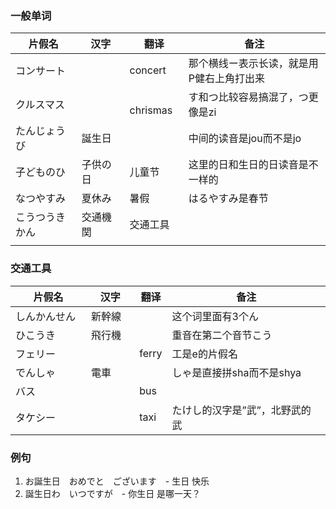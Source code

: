 ### 一般单词

| 片假名 | 汉字 | 翻译 | 备注 |
|--|--|--|--|
| コンサート　| | concert | 那个横线ー表示长读，就是用P健右上角打出来 |
| クルスマス　| |　chrismas | す和つ比较容易搞混了，つ更像是zi |
| たんじょうび　| 誕生日　| | 中间的读音是jou而不是jo | 
| 子どものひ　| 子供の日　| 儿童节 | 这里的日和生日的日读音是不一样的 |
| なつやすみ | 夏休み　| 暑假 | はるやすみ是春节　|
| こうつうきかん　| 交通機関　| 交通工具 | |
| | | | |




### 交通工具
| 片假名 | 汉字 | 翻译 | 备注 |
|--|--|--|--|
| しんかんせん　| 新幹線　| | 这个词里面有3个ん |
| ひこうき　| 飛行機　| | 重音在第二个音节こう　|
| フェリー　| | ferry | 工是e的片假名 |
| でんしゃ　| 電車　| | しゃ是直接拼sha而不是shya　|
| バス　| | bus | |
| タケシー　| | taxi | たけし的汉字是”武”，北野武的武　|




### 例句
1. お誕生日　おめでと　ございます　- 生日 快乐
2. 誕生日わ　いつですが　- 你生日 是哪一天？
